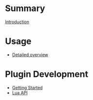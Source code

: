 # Summary

[Introduction](README.md)

# Usage

- [Detailed overview](usage/overview.md)

# Plugin Development
- [Getting Started](plugins/getting_started.md)
- [Lua API](plugins/lua.md)